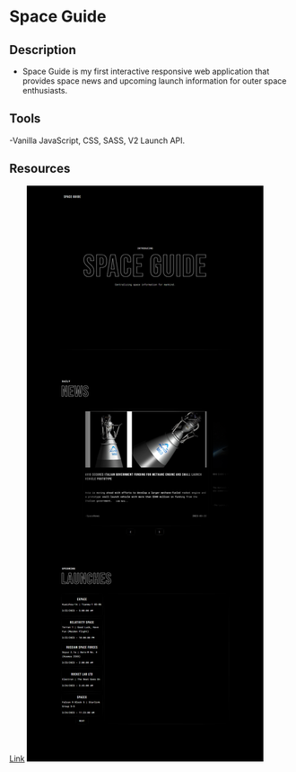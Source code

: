 # Space Guide

## Description

- Space Guide is my first interactive responsive web application that provides space news and upcoming launch information for outer space enthusiasts.

## Tools

-Vanilla JavaScript, CSS, SASS, V2 Launch API.

## Resources

[Link](https://space-guide.netlify.app/)
![Screenshot](SG-VanillaJS.png)
